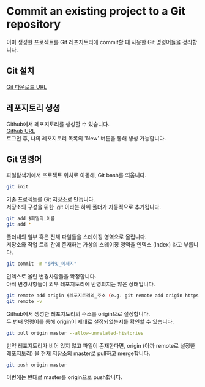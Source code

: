 # Commit an existing project to a Git repository
이미 생성한 프로젝트를 Git 레포지토리에 commit할 때 사용한 Git 명령어들을 정리합니다.

## Git 설치
[Git 다운로드 URL](https://git-scm.com/)

## 레포지토리 생성
Github에서 레포지토리를 생성할 수 있습니다.  
[Github URL](https://github.com/)  
로그인 후, 나의 레포지토리 목록의 'New' 버튼을 통해 생성 가능합니다.

## Git 명령어
파일탐색기에서 프로젝트 위치로 이동해, Git bash를 띄웁니다.
```bash
git init
```
기존 프로젝트를 Git 저장소로 만듭니다.  
저장소의 구성을 위한 .git 이라는 하위 폴더가 자동적으로 추가됩니다.
```bash
git add $파일의_이름
git add *
```
폴더내의 일부 혹은 전체 파일들을 스테이징 영역으로 올립니다.  
저장소와 작업 트리 간에 존재하는 가상의 스테이징 영역을 인덱스 (Index) 라고 부릅니다.
```bash
git commit -m "$커밋_메세지"
```
인덱스로 올린 변경사항들을 확정합니다.  
아직 변경사항들이 외부 레포지토리에 반영되지는 않은 상태입니다.
```bash
git remote add origin $레포지토리의_주소 (e.g. git remote add origin https://github.com/nhlnhl/nearby_restaurants.git)
git remote -v
```
Github에서 생성한 레포지토리의 주소를 origin으로 설정합니다.  
두 번째 명령어를 통해 origin이 제대로 설정되었는지를 확인할 수 있습니다.
```bash
git pull origin master --allow-unrelated-histories
```
만약 레포지토리가 비어 있지 않고 파일이 존재한다면, origin (아까 remote로 설정한 레포지토리) 을 현재 저장소의 master로 pull하고 merge합니다.
```bash
git push origin master
```
이번에는 반대로 master를 origin으로 push합니다.
